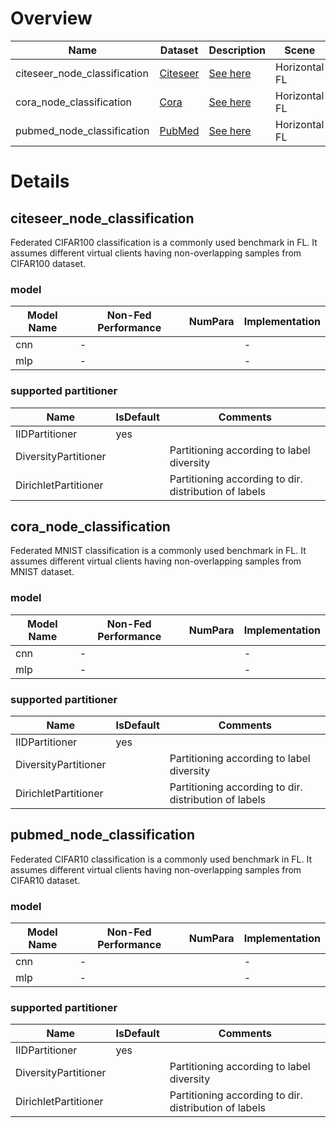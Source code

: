 # Overview
| **Name**                | **Dataset**                                             | **Description**                      | **Scene**     | **Download**                                                                                           | **Remark** |
|-------------------------|---------------------------------------------------------|--------------------------------------|---------------|--------------------------------------------------------------------------------------------------------|------------|
| citeseer_node_classification | [Citeseer](https://www.cs.toronto.edu/~kriz/cifar.html) | [See here](#citeseer_node_classification) | Horizontal FL | [Click Here](https://github.com/WwZzz/easyFL/raw/FLGo/resources/benchmark/citeseer_node_classification.zip) |            |
| cora_node_classification    | [Cora](http://yann.lecun.com/exdb/mnist/)               | [See here](#cora_node_classification)    | Horizontal FL | [Click Here](https://github.com/WwZzz/easyFL/raw/FLGo/resources/benchmark/cora_node_classification.zip)    | -          |
| pubmed_node_classification  | [PubMed](https://www.cs.toronto.edu/~kriz/cifar.html)   | [See here](#pubmed_node_classification)  | Horizontal FL | [Click Here](https://github.com/WwZzz/easyFL/raw/FLGo/resources/benchmark/pubmed_node_classification.zip)  |            |

# Details
## **citeseer_node_classification**
<div id="citeseer_node_classification"></div>
Federated CIFAR100 classification is a commonly used benchmark in FL. It assumes different virtual clients having non-overlapping samples from CIFAR100 dataset.

### model
| **Model Name** | **Non-Fed Performance** | **NumPara** | **Implementation** |
|----------------|-------------------------|-------------|--------------------|
| cnn            | -                       |             | -                  |
| mlp            | -                       |             | -                  |

### supported partitioner
| Name                 | IsDefault | Comments                                               |
|----------------------|-----------|--------------------------------------------------------|
| IIDPartitioner       | yes       |                                                        |
| DiversityPartitioner |           | Partitioning according to label diversity              |
| DirichletPartitioner |           | Partitioning according to dir. distribution of labels  |

## **cora_node_classification**
<div id="cora_node_classification"></div>
Federated MNIST classification is a commonly used benchmark in FL. It assumes different virtual clients having non-overlapping samples from MNIST dataset.

### model
| **Model Name** | **Non-Fed Performance** | **NumPara** | **Implementation** |
|----------------|-------------------------|-------------|--------------------|
| cnn            | -                       |             | -                  |
| mlp            | -                       |             | -                  |

### supported partitioner
| Name                 | IsDefault | Comments                                               |
|----------------------|-----------|--------------------------------------------------------|
| IIDPartitioner       | yes       |                                                        |
| DiversityPartitioner |           | Partitioning according to label diversity              |
| DirichletPartitioner |           | Partitioning according to dir. distribution of labels  |

## **pubmed_node_classification**
<div id="pubmed_node_classification"></div>
Federated CIFAR10 classification is a commonly used benchmark in FL. It assumes different virtual clients having non-overlapping samples from CIFAR10 dataset.

### model
| **Model Name** | **Non-Fed Performance** | **NumPara** | **Implementation** |
|----------------|-------------------------|-------------|--------------------|
| cnn            | -                       |             | -                  |
| mlp            | -                       |             | -                  |

### supported partitioner
| Name                 | IsDefault | Comments                                               |
|----------------------|-----------|--------------------------------------------------------|
| IIDPartitioner       | yes       |                                                        |
| DiversityPartitioner |           | Partitioning according to label diversity              |
| DirichletPartitioner |           | Partitioning according to dir. distribution of labels  |


